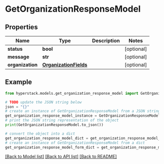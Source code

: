 # GetOrganizationResponseModel


## Properties

Name | Type | Description | Notes
------------ | ------------- | ------------- | -------------
**status** | **bool** |  | [optional] 
**message** | **str** |  | [optional] 
**organization** | [**OrganizationFields**](OrganizationFields.md) |  | [optional] 

## Example

```python
from hyperstack.models.get_organization_response_model import GetOrganizationResponseModel

# TODO update the JSON string below
json = "{}"
# create an instance of GetOrganizationResponseModel from a JSON string
get_organization_response_model_instance = GetOrganizationResponseModel.from_json(json)
# print the JSON string representation of the object
print(GetOrganizationResponseModel.to_json())

# convert the object into a dict
get_organization_response_model_dict = get_organization_response_model_instance.to_dict()
# create an instance of GetOrganizationResponseModel from a dict
get_organization_response_model_form_dict = get_organization_response_model.from_dict(get_organization_response_model_dict)
```
[[Back to Model list]](../README.md#documentation-for-models) [[Back to API list]](../README.md#documentation-for-api-endpoints) [[Back to README]](../README.md)



